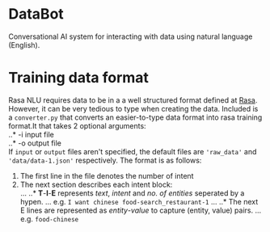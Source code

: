 # DataBot
Conversational AI system for interacting with data using natural language (English).

# Training data format
Rasa NLU requires data to be in a a well structured format defined at [Rasa](http://rasa-nlu.readthedocs.io/en/latest/dataformat.html#training-data-format). However, it can be very tedious to type when creating the data. Included is a `converter.py` that converts an easier-to-type data format into rasa training format.It that takes 2 optional arguments:  
..* -i input file  
..* -o output file  
If `input` or `output` files aren't specified, the default files are `'raw_data'` and `'data/data-1.json'` respectively. The format is as follows:  
1. The first line in the file denotes the number of intent
2. The next section describes each intent block:  
... ..* **T**-**I**-**E** represents *text*, *intent* and *no. of entities* seperated by a hypen. 
... e.g. `I want chinese food-search_restaurant-1` 
... ..* The next E lines are represented as *entity*-*value* to capture (entity, value) pairs.
... e.g. `food-chinese`
